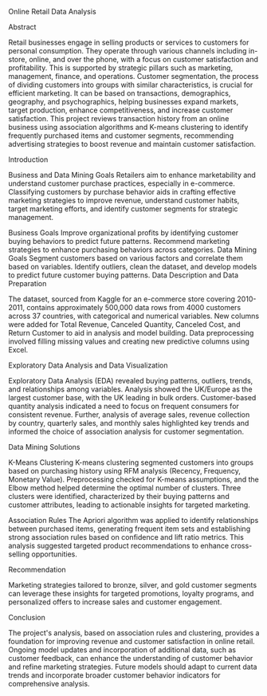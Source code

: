 Online Retail Data Analysis

Abstract

Retail businesses engage in selling products or services to customers for personal consumption. They operate through various channels including in-store, online, and over the phone, with a focus on customer satisfaction and profitability. This is supported by strategic pillars such as marketing, management, finance, and operations. Customer segmentation, the process of dividing customers into groups with similar characteristics, is crucial for efficient marketing. It can be based on transactions, demographics, geography, and psychographics, helping businesses expand markets, target production, enhance competitiveness, and increase customer satisfaction. This project reviews transaction history from an online business using association algorithms and K-means clustering to identify frequently purchased items and customer segments, recommending advertising strategies to boost revenue and maintain customer satisfaction.

Introduction

Business and Data Mining Goals
Retailers aim to enhance marketability and understand customer purchase practices, especially in e-commerce. Classifying customers by purchase behavior aids in crafting effective marketing strategies to improve revenue, understand customer habits, target marketing efforts, and identify customer segments for strategic management.

Business Goals
Improve organizational profits by identifying customer buying behaviors to predict future patterns.
Recommend marketing strategies to enhance purchasing behaviors across categories.
Data Mining Goals
Segment customers based on various factors and correlate them based on variables.
Identify outliers, clean the dataset, and develop models to predict future customer buying patterns.
Data Description and Data Preparation

The dataset, sourced from Kaggle for an e-commerce store covering 2010-2011, contains approximately 500,000 data rows from 4000 customers across 37 countries, with categorical and numerical variables. New columns were added for Total Revenue, Canceled Quantity, Canceled Cost, and Return Customer to aid in analysis and model building. Data preprocessing involved filling missing values and creating new predictive columns using Excel.

Exploratory Data Analysis and Data Visualization

Exploratory Data Analysis (EDA) revealed buying patterns, outliers, trends, and relationships among variables. Analysis showed the UK/Europe as the largest customer base, with the UK leading in bulk orders. Customer-based quantity analysis indicated a need to focus on frequent consumers for consistent revenue. Further, analysis of average sales, revenue collection by country, quarterly sales, and monthly sales highlighted key trends and informed the choice of association analysis for customer segmentation.

Data Mining Solutions

K-Means Clustering
K-means clustering segmented customers into groups based on purchasing history using RFM analysis (Recency, Frequency, Monetary Value). Preprocessing checked for K-means assumptions, and the Elbow method helped determine the optimal number of clusters. Three clusters were identified, characterized by their buying patterns and customer attributes, leading to actionable insights for targeted marketing.

Association Rules
The Apriori algorithm was applied to identify relationships between purchased items, generating frequent item sets and establishing strong association rules based on confidence and lift ratio metrics. This analysis suggested targeted product recommendations to enhance cross-selling opportunities.

Recommendation

Marketing strategies tailored to bronze, silver, and gold customer segments can leverage these insights for targeted promotions, loyalty programs, and personalized offers to increase sales and customer engagement.

Conclusion

The project's analysis, based on association rules and clustering, provides a foundation for improving revenue and customer satisfaction in online retail. Ongoing model updates and incorporation of additional data, such as customer feedback, can enhance the understanding of customer behavior and refine marketing strategies. Future models should adapt to current data trends and incorporate broader customer behavior indicators for comprehensive analysis.
